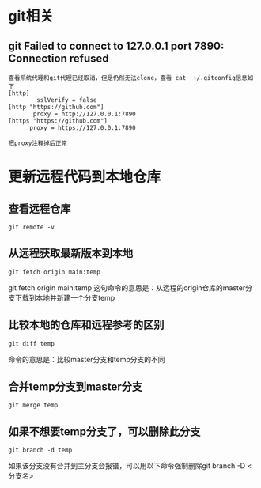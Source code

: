 # git相关
## git Failed to connect to 127.0.0.1 port 7890: Connection refused
```
查看系统代理和git代理已经取消，但是仍然无法clone，查看 cat  ~/.gitconfig信息如下
[http]
        sslVerify = false
[http "https://github.com"]
       proxy = http://127.0.0.1:7890
[https "https://github.com"]
      proxy = https://127.0.0.1:7890

把proxy注释掉后正常
```
# 更新远程代码到本地仓库
## 查看远程仓库
```linux
git remote -v
```
## 从远程获取最新版本到本地
```linux
git fetch origin main:temp
```
git fetch origin main:temp 这句命令的意思是：从远程的origin仓库的master分支下载到本地并新建一个分支temp
## 比较本地的仓库和远程参考的区别
```Linux
git diff temp
```
命令的意思是：比较master分支和temp分支的不同

## 合并temp分支到master分支
```Linux
git merge temp
```
## 如果不想要temp分支了，可以删除此分支
```Linux
git branch -d temp
```
如果该分支没有合并到主分支会报错，可以用以下命令强制删除git branch -D <分支名>
